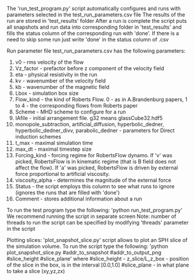 The 'run_test_program.py' script automatically configures and runs with parameters selected in the test_run_parameters.csv file
The results of the run are stored in 'test_results' folder
After a run is complete the script puts all snapshots and run data into corresponding folder in 'test_results' and fills the status column of the corresponding run with 'done'. If there is a need to skip some run just write 'done' in the status column of .csv

Run parameter file 
test_run_parameters.csv has the following parameters:
1) v0 - rms velocity of the flow
2) Vz_factor - prefactor before z component of the velocity field
3) eta - physical resistivity in the run
4) kv - wavenumber of the velocity field
5) kb - wavenumber of the magnetic field
6) Lbox - simulation box size
7) Flow_kind - the kind of Roberts Flow. 0 - as in A.Brandenburg papers, 1 to 4 - the corresponding flows from Roberts paper
8) Scheme - MHD scheme to configure for a run
9) IAfile - initial arrangement file. g32 means glassCube32.hdf5
10) monopole_subtraction, artificial_diffusion, hyperbolic_dedner, hyperbolic_dedner_divv, parabolic_dedner - parameters for Direct induction schemes
11) t_max - maximal simulation time
12) max_dt - maximal timestep size
13) Forcing_kind - forcing regime for RobertsFlow dynamo. If 'v' was picked, RobertsFlow is in kinematic regime (that is B field does not affect the flow). If 'a' was picked, RobertsFlow is driven by external force proportional to artificial viscosity.
14) viscosity_alpha - determines the magnitude of the external force
15) Status - the script employs this column to see what runs to ignore (ignores the runs that are filled with 'done')
16) Comment - stores additional information about a run

To run the test program type the following:
'python run_test_program.py'
We recommend running the script in separate screen
Note: number of threads to run the script can be specified by modifying 'threads' parameter in the script

Plotting slices:
'plot_snapshot_slice.py' script allows to plot an SPH slice of the simulation volume. To run the script type the following:
'python plot_snapshot_slice.py #addr_to_snapshot #addr_to_output_png #slice_height #slice_plane'
where #slice_height - z_slice/L_z_box - position of the slice in the box, is in the interval [0.0,1.0]
#slice_plane - in what plane to take a slice (xy,yz,zx)



